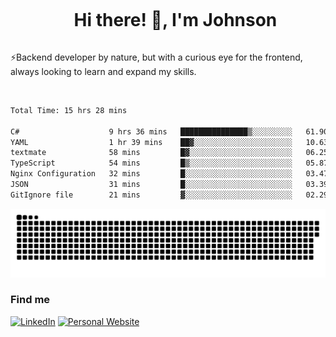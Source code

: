 <div id="user-content-toc">
  <ul align="center">
    <summary><h1 style="display: inline-block">Hi there! 👋, I'm Johnson</h1></summary>
  </ul>
</div>

⚡Backend developer by nature, but with a curious eye for the frontend, always looking to learn and expand my skills.

<br>


<!--START_SECTION:waka-->

```txt
Total Time: 15 hrs 28 mins

C#                    9 hrs 36 mins   ███████████████▒░░░░░░░░░   61.90 %
YAML                  1 hr 39 mins    ██▓░░░░░░░░░░░░░░░░░░░░░░   10.63 %
textmate              58 mins         █▓░░░░░░░░░░░░░░░░░░░░░░░   06.25 %
TypeScript            54 mins         █▒░░░░░░░░░░░░░░░░░░░░░░░   05.87 %
Nginx Configuration   32 mins         █░░░░░░░░░░░░░░░░░░░░░░░░   03.47 %
JSON                  31 mins         █░░░░░░░░░░░░░░░░░░░░░░░░   03.39 %
GitIgnore file        21 mins         ▓░░░░░░░░░░░░░░░░░░░░░░░░   02.29 %
```

<!--END_SECTION:waka-->

<picture>
  <source  srcset="https://github.com/joshwambere/joshwambere/blob/output/github-contribution-grid-snake-dark.svg?palette=github-dark">
  <source  srcset="https://github.com/joshwambere/joshwambere/blob/output/github-contribution-grid-snake.svg">
  <img alt="github contribution grid snake animation" src="https://github.com/joshwambere/joshwambere/blob/output/github-contribution-grid-snake.svg">
</picture>

### Find me
<a href="https://www.linkedin.com/in/dusabe-johnson" target="_blank"><img src="https://img.shields.io/badge/LinkedIn-%230077B5.svg?&style=flat&logo=linkedin&logoColor=white" alt="LinkedIn"></a>
‎‎ [![Personal Website](https://img.shields.io/badge/visit-Johnsonis.me-blue)](https://johnsonis.me/)
